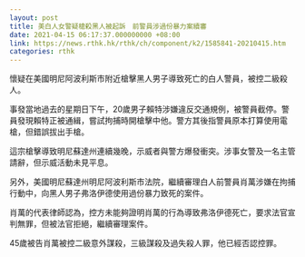 ```yaml
---
layout: post
title: 美白人女警疑槍殺黑人被起訴　前警員涉過份暴力案續審
date: 2021-04-15 06:17:37.000000000 +08:00
link: https://news.rthk.hk/rthk/ch/component/k2/1585841-20210415.htm
categories: rthk
---
```


懷疑在美國明尼阿波利斯市附近槍擊黑人男子導致死亡的白人警員，被控二級殺人。

事發當地過去的星期日下午，20歲男子賴特涉嫌違反交通規例，被警員截停。警員發現賴特正被通緝，嘗試拘捕時開槍擊中他。警方其後指警員原本打算使用電槍，但錯誤拔出手槍。

這宗槍擊導致明尼蘇達州連續幾晚，示威者與警方爆發衝突。涉事女警及一名主管請辭，但示威活動未見平息。

另外，美國明尼蘇達州明尼阿波利斯市法院，繼續審理白人前警員肖萬涉嫌在拘捕行動中，向黑人男子弗洛伊德使用過份暴力致死的案件。

肖萬的代表律師認為，控方未能夠證明肖萬的行為導致弗洛伊德死亡，要求法官宣判無罪，但被法官拒絕，繼續審理案件。

45歲被告肖萬被控二級意外謀殺，三級謀殺及過失殺人罪，他已經否認控罪。
